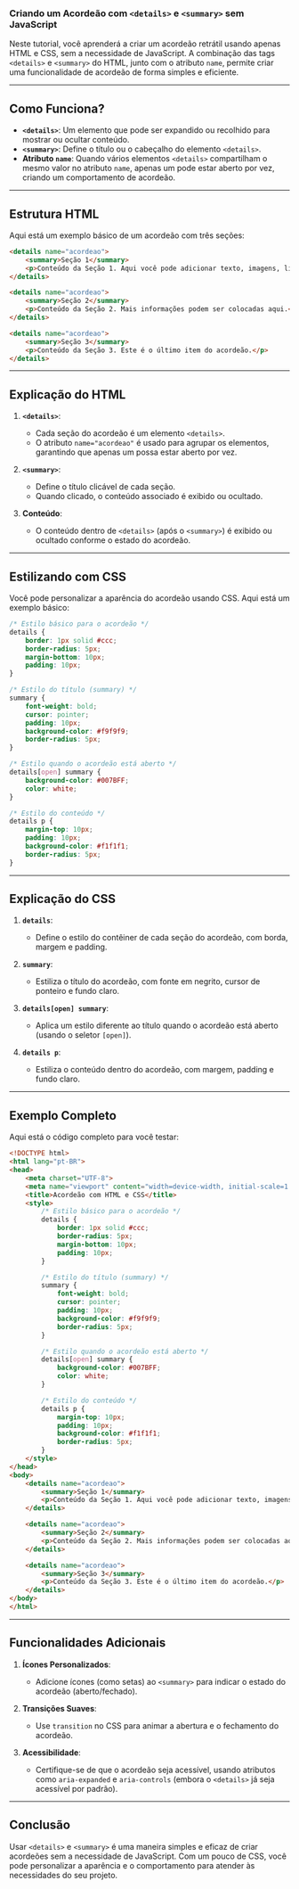### **Criando um Acordeão com `<details>` e `<summary>` sem JavaScript**

Neste tutorial, você aprenderá a criar um acordeão retrátil usando apenas HTML e CSS, sem a necessidade de JavaScript. A combinação das tags `<details>` e `<summary>` do HTML, junto com o atributo `name`, permite criar uma funcionalidade de acordeão de forma simples e eficiente.

---

## **Como Funciona?**
- **`<details>`**: Um elemento que pode ser expandido ou recolhido para mostrar ou ocultar conteúdo.
- **`<summary>`**: Define o título ou o cabeçalho do elemento `<details>`.
- **Atributo `name`**: Quando vários elementos `<details>` compartilham o mesmo valor no atributo `name`, apenas um pode estar aberto por vez, criando um comportamento de acordeão.

---

## **Estrutura HTML**

Aqui está um exemplo básico de um acordeão com três seções:

```html
<details name="acordeao">
    <summary>Seção 1</summary>
    <p>Conteúdo da Seção 1. Aqui você pode adicionar texto, imagens, links, etc.</p>
</details>

<details name="acordeao">
    <summary>Seção 2</summary>
    <p>Conteúdo da Seção 2. Mais informações podem ser colocadas aqui.</p>
</details>

<details name="acordeao">
    <summary>Seção 3</summary>
    <p>Conteúdo da Seção 3. Este é o último item do acordeão.</p>
</details>
```

---

## **Explicação do HTML**
1. **`<details>`**:
   - Cada seção do acordeão é um elemento `<details>`.
   - O atributo `name="acordeao"` é usado para agrupar os elementos, garantindo que apenas um possa estar aberto por vez.

2. **`<summary>`**:
   - Define o título clicável de cada seção.
   - Quando clicado, o conteúdo associado é exibido ou ocultado.

3. **Conteúdo**:
   - O conteúdo dentro de `<details>` (após o `<summary>`) é exibido ou ocultado conforme o estado do acordeão.

---

## **Estilizando com CSS**

Você pode personalizar a aparência do acordeão usando CSS. Aqui está um exemplo básico:

```css
/* Estilo básico para o acordeão */
details {
    border: 1px solid #ccc;
    border-radius: 5px;
    margin-bottom: 10px;
    padding: 10px;
}

/* Estilo do título (summary) */
summary {
    font-weight: bold;
    cursor: pointer;
    padding: 10px;
    background-color: #f9f9f9;
    border-radius: 5px;
}

/* Estilo quando o acordeão está aberto */
details[open] summary {
    background-color: #007BFF;
    color: white;
}

/* Estilo do conteúdo */
details p {
    margin-top: 10px;
    padding: 10px;
    background-color: #f1f1f1;
    border-radius: 5px;
}
```

---

## **Explicação do CSS**
1. **`details`**:
   - Define o estilo do contêiner de cada seção do acordeão, com borda, margem e padding.

2. **`summary`**:
   - Estiliza o título do acordeão, com fonte em negrito, cursor de ponteiro e fundo claro.

3. **`details[open] summary`**:
   - Aplica um estilo diferente ao título quando o acordeão está aberto (usando o seletor `[open]`).

4. **`details p`**:
   - Estiliza o conteúdo dentro do acordeão, com margem, padding e fundo claro.

---

## **Exemplo Completo**

Aqui está o código completo para você testar:

```html
<!DOCTYPE html>
<html lang="pt-BR">
<head>
    <meta charset="UTF-8">
    <meta name="viewport" content="width=device-width, initial-scale=1.0">
    <title>Acordeão com HTML e CSS</title>
    <style>
        /* Estilo básico para o acordeão */
        details {
            border: 1px solid #ccc;
            border-radius: 5px;
            margin-bottom: 10px;
            padding: 10px;
        }

        /* Estilo do título (summary) */
        summary {
            font-weight: bold;
            cursor: pointer;
            padding: 10px;
            background-color: #f9f9f9;
            border-radius: 5px;
        }

        /* Estilo quando o acordeão está aberto */
        details[open] summary {
            background-color: #007BFF;
            color: white;
        }

        /* Estilo do conteúdo */
        details p {
            margin-top: 10px;
            padding: 10px;
            background-color: #f1f1f1;
            border-radius: 5px;
        }
    </style>
</head>
<body>
    <details name="acordeao">
        <summary>Seção 1</summary>
        <p>Conteúdo da Seção 1. Aqui você pode adicionar texto, imagens, links, etc.</p>
    </details>

    <details name="acordeao">
        <summary>Seção 2</summary>
        <p>Conteúdo da Seção 2. Mais informações podem ser colocadas aqui.</p>
    </details>

    <details name="acordeao">
        <summary>Seção 3</summary>
        <p>Conteúdo da Seção 3. Este é o último item do acordeão.</p>
    </details>
</body>
</html>
```

---

## **Funcionalidades Adicionais**
1. **Ícones Personalizados**:
   - Adicione ícones (como setas) ao `<summary>` para indicar o estado do acordeão (aberto/fechado).

2. **Transições Suaves**:
   - Use `transition` no CSS para animar a abertura e o fechamento do acordeão.

3. **Acessibilidade**:
   - Certifique-se de que o acordeão seja acessível, usando atributos como `aria-expanded` e `aria-controls` (embora o `<details>` já seja acessível por padrão).

---

## **Conclusão**
Usar `<details>` e `<summary>` é uma maneira simples e eficaz de criar acordeões sem a necessidade de JavaScript. Com um pouco de CSS, você pode personalizar a aparência e o comportamento para atender às necessidades do seu projeto.
